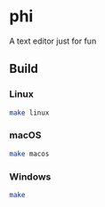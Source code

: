 # phi
A text editor just for fun

## Build

### Linux
```bash
make linux
```

### macOS
```bash
make macos
```

### Windows
```bash
make
```

